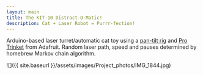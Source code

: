 ```yaml
---
layout: main
title: The KIT-10 Distract-O-Matic!
description: Cat + Laser Robot = Purrr-fection!
---
```

Arduino-based laser turret/automatic cat toy using a [pan-tilt rig](http://www.ebay.com/itm/181495227675) and [Pro Trinket](https://www.adafruit.com/product/2000) from Adafruit. Random laser path, speed and pauses determined by homebrew Markov chain algorithm.

![]({{ site.baseurl }}/assets/images/Project_photos/IMG_1844.jpg)
